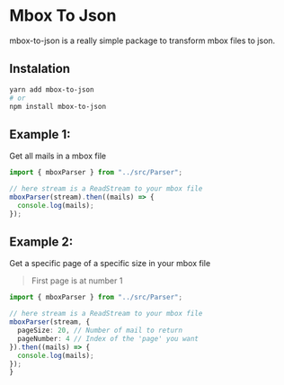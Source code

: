 # Mbox To Json

mbox-to-json is a really simple package to transform mbox files to json.

## Instalation

```sh
yarn add mbox-to-json
# or
npm install mbox-to-json
```

## Example 1:

Get all mails in a mbox file

```typescript
import { mboxParser } from "../src/Parser";

// here stream is a ReadStream to your mbox file
mboxParser(stream).then((mails) => {
  console.log(mails);
});
```

## Example 2:

Get a specific page of a specific size in your mbox file

> First page is at number 1

```typescript
import { mboxParser } from "../src/Parser";

// here stream is a ReadStream to your mbox file
mboxParser(stream, {
  pageSize: 20, // Number of mail to return
  pageNumber: 4 // Index of the 'page' you want
}).then((mails) => {
  console.log(mails);
});
}
```
